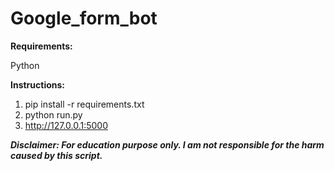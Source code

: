 # Google_form_bot

**Requirements:**

Python

**Instructions:**

1. pip install -r requirements.txt
2. python run.py 
3. http://127.0.0.1:5000


***Disclaimer: For education purpose only. I am not responsible for the harm caused by this script.***